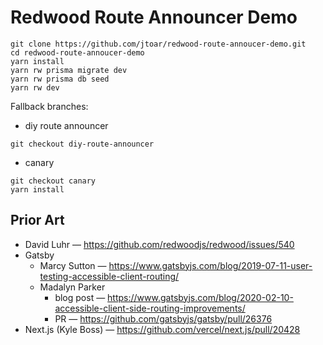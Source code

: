 # Redwood Route Announcer Demo

```
git clone https://github.com/jtoar/redwood-route-annoucer-demo.git
cd redwood-route-annoucer-demo
yarn install
yarn rw prisma migrate dev
yarn rw prisma db seed
yarn rw dev
```

Fallback branches:

- diy route announcer

```
git checkout diy-route-announcer
```

- canary

```
git checkout canary
yarn install
```

## Prior Art

- David Luhr — https://github.com/redwoodjs/redwood/issues/540
- Gatsby
  - Marcy Sutton — https://www.gatsbyjs.com/blog/2019-07-11-user-testing-accessible-client-routing/
  - Madalyn Parker
    - blog post — https://www.gatsbyjs.com/blog/2020-02-10-accessible-client-side-routing-improvements/
    - PR — https://github.com/gatsbyjs/gatsby/pull/26376
- Next.js (Kyle Boss) — https://github.com/vercel/next.js/pull/20428